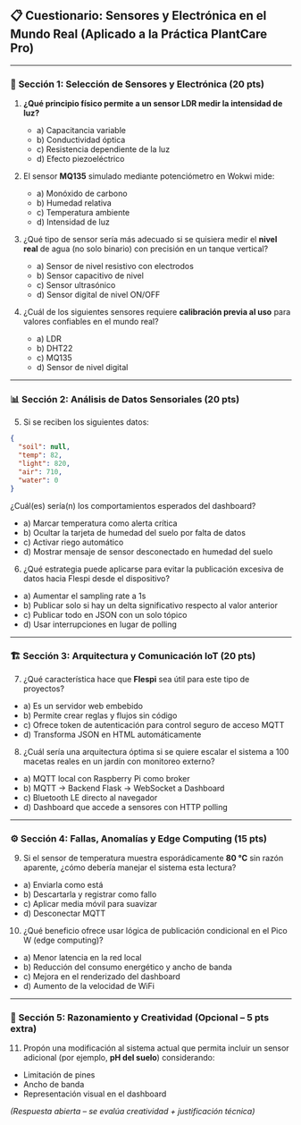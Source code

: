
## 📋 **Cuestionario: Sensores y Electrónica en el Mundo Real (Aplicado a la Práctica PlantCare Pro)**

---

### 🔌 **Sección 1: Selección de Sensores y Electrónica (20 pts)**

1. **¿Qué principio físico permite a un sensor LDR medir la intensidad de luz?**

   * a) Capacitancia variable
   * b) Conductividad óptica
   * c) Resistencia dependiente de la luz
   * d) Efecto piezoeléctrico

2. El sensor **MQ135** simulado mediante potenciómetro en Wokwi mide:

   * a) Monóxido de carbono
   * b) Humedad relativa
   * c) Temperatura ambiente
   * d) Intensidad de luz

3. ¿Qué tipo de sensor sería más adecuado si se quisiera medir el **nivel real** de agua (no solo binario) con precisión en un tanque vertical?

   * a) Sensor de nivel resistivo con electrodos
   * b) Sensor capacitivo de nivel
   * c) Sensor ultrasónico
   * d) Sensor digital de nivel ON/OFF

4. ¿Cuál de los siguientes sensores requiere **calibración previa al uso** para valores confiables en el mundo real?

   * a) LDR
   * b) DHT22
   * c) MQ135
   * d) Sensor de nivel digital

---

### 📊 **Sección 2: Análisis de Datos Sensoriales (20 pts)**

5. Si se reciben los siguientes datos:

```json
{
  "soil": null,
  "temp": 82,
  "light": 820,
  "air": 710,
  "water": 0
}
```

¿Cuál(es) sería(n) los comportamientos esperados del dashboard?

* a) Marcar temperatura como alerta crítica
* b) Ocultar la tarjeta de humedad del suelo por falta de datos
* c) Activar riego automático
* d) Mostrar mensaje de sensor desconectado en humedad del suelo

6. ¿Qué estrategia puede aplicarse para evitar la publicación excesiva de datos hacia Flespi desde el dispositivo?

* a) Aumentar el sampling rate a 1s
* b) Publicar solo si hay un delta significativo respecto al valor anterior
* c) Publicar todo en JSON con un solo tópico
* d) Usar interrupciones en lugar de polling

---

### 🏗️ **Sección 3: Arquitectura y Comunicación IoT (20 pts)**

7. ¿Qué característica hace que **Flespi** sea útil para este tipo de proyectos?

* a) Es un servidor web embebido
* b) Permite crear reglas y flujos sin código
* c) Ofrece token de autenticación para control seguro de acceso MQTT
* d) Transforma JSON en HTML automáticamente

8. ¿Cuál sería una arquitectura óptima si se quiere escalar el sistema a 100 macetas reales en un jardín con monitoreo externo?

* a) MQTT local con Raspberry Pi como broker
* b) MQTT → Backend Flask → WebSocket a Dashboard
* c) Bluetooth LE directo al navegador
* d) Dashboard que accede a sensores con HTTP polling

---

### ⚙️ **Sección 4: Fallas, Anomalías y Edge Computing (15 pts)**

9. Si el sensor de temperatura muestra esporádicamente **80 °C** sin razón aparente, ¿cómo debería manejar el sistema esta lectura?

* a) Enviarla como está
* b) Descartarla y registrar como fallo
* c) Aplicar media móvil para suavizar
* d) Desconectar MQTT

10. ¿Qué beneficio ofrece usar lógica de publicación condicional en el Pico W (edge computing)?

* a) Menor latencia en la red local
* b) Reducción del consumo energético y ancho de banda
* c) Mejora en el renderizado del dashboard
* d) Aumento de la velocidad de WiFi

---

### 🧠 **Sección 5: Razonamiento y Creatividad (Opcional – 5 pts extra)**

11. Propón una modificación al sistema actual que permita incluir un sensor adicional (por ejemplo, **pH del suelo**) considerando:

* Limitación de pines
* Ancho de banda
* Representación visual en el dashboard

*(Respuesta abierta – se evalúa creatividad + justificación técnica)*

